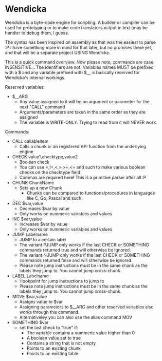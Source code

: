 # Wendicka

Wendicka is a byte-code engine for scripting.
A builder or compiler can be used for prototyping or to make code translators output in text (may be handier to debug them, I guess.

The syntax has been inspired on assembly as that was the easiest to parse :P
I have something more in mind for that later, but no promises there yet, and that will be a separate project USING Wendicka.

This is a quick command overview.
Now please note, commands are case INSENSITIVE... The identifiers are not.
Variables names MUST be prefixed with a $ and any variable prefixed with $__ is basically reserved for Wendicka's internal workings.


Reserved variables:
- $__ARG
  - Any value assigned to it will be an argument or parameter for the next "CALL" command
  - Arguments/parameters are taken in the same order as they are assigned
  - The variable is WRITE-ONLY. Trying to read from it will NEVER work.
  
  
Commands:
- CALL callableitem
  - Calls a chunk or an registered API function from the underlying engine
- CHECK value1,checktype,value2
  - Boolean check
  - You can use =,!=,<,>,>=,<= and such to make various boolean checks on the checktype field 
  - Commas are required here! This is a primitive parser after all :P
- CHUNK ChunkName
  - Sets up a new Chunk
    - Chunks can be compared to functions/procedures in languages like C, Go, Pascal and such. 
- DEC $var,value
  - Decreases $var by value
  - Only works on nummeric variables and values
- INC $var,value
  - Increases $var by value
  - Only works on nummeric variables and values
- JUMP Labelname
  - JUMP to a certain label
  - The variant PJUMP only works if the last CHECK or SOMETHING commands returned true and will otherwise be ignored.
  - The variant NJUMP only works if the last CHECK or SOMETHING commands returned false and will otherwise be ignored.
  - Please note jump instructions must be in the same chunk as the labels they jump to. You cannot jump cross-chunk.
- LABEL Labelname
  - Hookpoint for jump instructions to jump to
  - Please note jump instructions must be in the same chunk as the labels they jump to. You cannot jump cross-chunk.
- MOVE $var,value
  - Assigns value to $var  
  - Assigning parameters to $__ARG and other reserved variables also works through this command.
  - Alternativeley you can also use the alias command MOV
- SOMETHING $var
  - set the last check to "true" if:
    - The variable contains a nummeric value higher than 0
    - A boolean value set to true
    - Contains a string that is not empty
    - Points to an existing chunk
    - Points to an existing table
